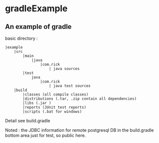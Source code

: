 # **gradleExample**

## An example of gradle

basic directory :

    |example
        |src
            |main
                |java
                    |com.rick
                        | java sources
            |test
                java
                    |com.rick
                        | java test sources
        |build
            |classes (all compile classes)
            |distributions (.tar, .zip contain all dependencies)
            |libs (.jar )
            |reports (JUnit test reports)
            |scripts (.bat for windows)

Detail see build.gradle

Noted : the JDBC information for remote postgresql DB in the build.gradle bottom area just for test, so public here.
